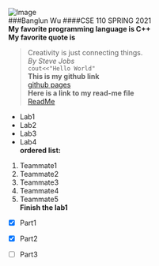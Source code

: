 ![Image](https://ucsdnews.ucsd.edu/news_uploads/Resized_Geisel_Library_08.31.jpg)  
###Banglun Wu
####CSE 110 SPRING 2021  
**My favorite programming language is C++**  
**My favorite quote is**  
> Creativity is just connecting things.  
*By Steve Jobs*  
`cout<<"Hello World"`  
**This is my github link**  
[github pages](https://github.com/b2wu/cse110.git)  
**Here is a link to my read-me file**  
[ReadMe](./README.md)
- Lab1
- Lab2
- Lab3
- Lab4  
**ordered list:**  
1. Teammate1
2. Teammate2
3. Teammate3
4. Teammate4
5. Teammate5  
**Finish the lab1**  
- [x] Part1
- [x] Part2
- [ ] Part3

